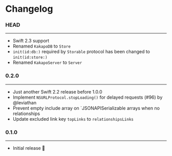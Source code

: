 # Changelog

### HEAD
--------------

- Swift 2.3 support
- Renamed `KakapoDB` to `Store`
- `init(id:db:)` required by `Storable` protocol has been changed to `init(id:store:)`
- Renamed `KakapoServer` to `Server`

### 0.2.0
------------

- Just another Swift 2.2 release before 1.0.0
- Implement `NSURLProtocol.stopLoading()` for delayed requests (#96) by @leviathan
- Prevent empty include array on `JSONAPISerializable arrays when no relationships
- Update excluded link key `topLinks` to `relationshipsLinks`

### 0.1.0
------------

- Initial release 🎉

